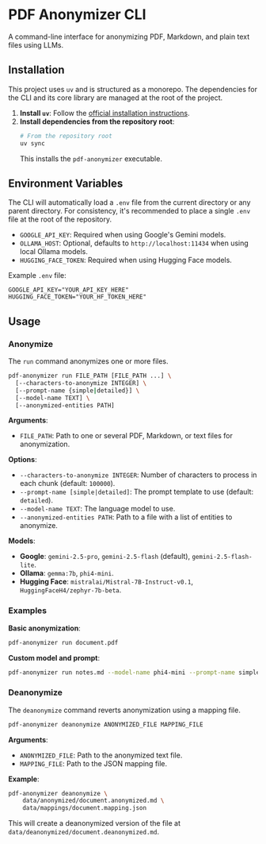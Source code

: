 # PDF Anonymizer CLI

A command-line interface for anonymizing PDF, Markdown, and plain text files using LLMs.

## Installation

This project uses `uv` and is structured as a monorepo. The dependencies for the CLI and its core library are managed at the root of the project.

1.  **Install `uv`**: Follow the [official installation instructions](https://astral.sh/docs/uv#installation).
2.  **Install dependencies from the repository root**:
    ```bash
    # From the repository root
    uv sync
    ```
    This installs the `pdf-anonymizer` executable.

## Environment Variables

The CLI will automatically load a `.env` file from the current directory or any parent directory. For consistency, it's recommended to place a single `.env` file at the root of the repository.

- `GOOGLE_API_KEY`: Required when using Google's Gemini models.
- `OLLAMA_HOST`: Optional, defaults to `http://localhost:11434` when using local Ollama models.
- `HUGGING_FACE_TOKEN`: Required when using Hugging Face models.

Example `.env` file:
```env
GOOGLE_API_KEY="YOUR_API_KEY_HERE"
HUGGING_FACE_TOKEN="YOUR_HF_TOKEN_HERE"
```

## Usage

### Anonymize

The `run` command anonymizes one or more files.

```bash
pdf-anonymizer run FILE_PATH [FILE_PATH ...] \
  [--characters-to-anonymize INTEGER] \
  [--prompt-name {simple|detailed}] \
  [--model-name TEXT] \
  [--anonymized-entities PATH]
```

**Arguments**:
- `FILE_PATH`: Path to one or several PDF, Markdown, or text files for anonymization.

**Options**:
- `--characters-to-anonymize INTEGER`: Number of characters to process in each chunk (default: `100000`).
- `--prompt-name [simple|detailed]`: The prompt template to use (default: `detailed`).
- `--model-name TEXT`: The language model to use.
- `--anonymized-entities PATH`: Path to a file with a list of entities to anonymize.

**Models**:
- **Google**: `gemini-2.5-pro`, `gemini-2.5-flash` (default), `gemini-2.5-flash-lite`.
- **Ollama**: `gemma:7b`, `phi4-mini`.
- **Hugging Face**: `mistralai/Mistral-7B-Instruct-v0.1`, `HuggingFaceH4/zephyr-7b-beta`.

### Examples

**Basic anonymization**:
```bash
pdf-anonymizer run document.pdf
```

**Custom model and prompt**:
```bash
pdf-anonymizer run notes.md --model-name phi4-mini --prompt-name simple
```

### Deanonymize

The `deanonymize` command reverts anonymization using a mapping file.

```bash
pdf-anonymizer deanonymize ANONYMIZED_FILE MAPPING_FILE
```

**Arguments**:
- `ANONYMIZED_FILE`: Path to the anonymized text file.
- `MAPPING_FILE`: Path to the JSON mapping file.

**Example**:
```bash
pdf-anonymizer deanonymize \
    data/anonymized/document.anonymized.md \
    data/mappings/document.mapping.json
```

This will create a deanonymized version of the file at `data/deanonymized/document.deanonymized.md`.